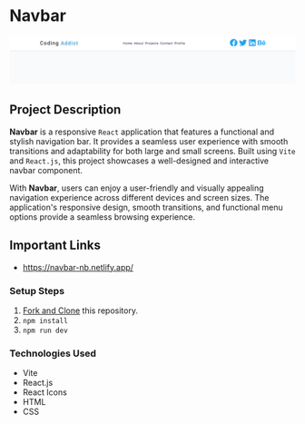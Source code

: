# Navbar

![Navbar](public/navbar-banner.png)

## Project Description

**Navbar** is a responsive `React` application that features a functional and stylish navigation bar. It provides a seamless user experience with smooth transitions and adaptability for both large and small screens. Built using `Vite` and `React.js`, this project showcases a well-designed and interactive navbar component.

With **Navbar**, users can enjoy a user-friendly and visually appealing navigation experience across different devices and screen sizes. The application's responsive design, smooth transitions, and functional menu options provide a seamless browsing experience.

## Important Links

- https://navbar-nb.netlify.app/

### Setup Steps

1. [Fork and Clone](https://github.com/iamatos3/navbar) this repository.
2. ```npm install```
3. ```npm run dev```

### Technologies Used

- Vite
- React.js
- React Icons
- HTML
- CSS